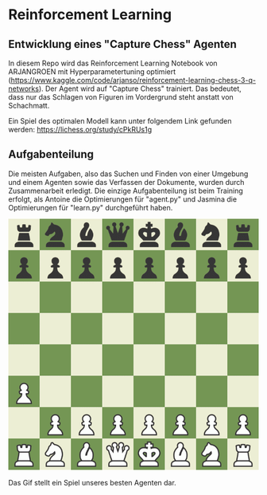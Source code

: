 # Reinforcement Learning
## Entwicklung eines "Capture Chess" Agenten

In diesem Repo wird das Reinforcement Learning Notebook von ARJANGROEN mit Hyperparametertuning optimiert (https://www.kaggle.com/code/arjanso/reinforcement-learning-chess-3-q-networks). Der Agent wird auf "Capture Chess" trainiert. Das bedeutet, dass nur das Schlagen von Figuren im Vordergrund steht anstatt von Schachmatt.

Ein Spiel des optimalen Modell kann unter folgendem Link gefunden werden: https://lichess.org/study/cPkRUs1g
## Aufgabenteilung 
Die meisten Aufgaben, also das Suchen und Finden von einer Umgebung und einem Agenten sowie das Verfassen der Dokumente, wurden durch Zusammenarbeit erledigt. Die einzige Aufgabenteilung ist beim Training erfolgt, als Antoine die Optimierungen für "agent.py" und Jasmina die Optimierungen für "learn.py" durchgeführt haben.

![](https://github.com/antoine-fuchs/ReinforcementLearning/blob/main/Chess_Gif.gif)

Das Gif stellt ein Spiel unseres besten Agenten dar.
